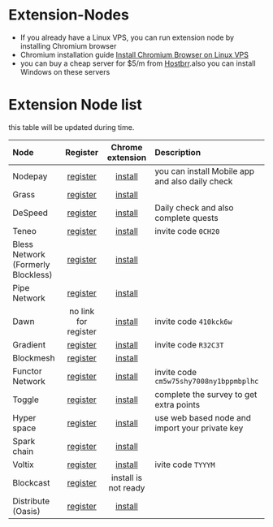 # Extension-Nodes
* If you already have a Linux VPS, you can run extension node by installing Chromium browser
* Chromium installation guide [Install Chromium Browser on Linux VPS](https://github.com/Theshaho/chromium-linux)
* you can buy a cheap server for $5/m from [Hostbrr](https://my.hostbrr.com/order/forms/a/NDczOQ==).also you can install Windows on these servers

# Extension Node list
this table will be updated during time.

|Node|Register|Chrome extension|Description|
|:----|:----:|:----:|:----|
|Nodepay|[register](https://app.nodepay.ai/register?ref=QQ51zuerWUH82iS)|[install](https://chromewebstore.google.com/detail/nodepay-extension/lgmpfmgeabnnlemejacfljbmonaomfmm)|you can install Mobile app and also daily check|
|Grass|[register](https://app.getgrass.io/register/?referralCode=HZNHg3zmPo9MePr)|[install](https://chromewebstore.google.com/detail/grass-lite-node/ilehaonighjijnmpnagapkhpcdbhclfg?hl=en&authuser=0)||
|DeSpeed|[register](https://app.despeed.net/register?ref=0r5tluk7rRNp)|[install](https://chromewebstore.google.com/detail/despeed-validator/ofpfdpleloialedjbfpocglfggbdpiem)|Daily check and also complete quests|
|Teneo|[register](https://dashboard.teneo.pro/)|[install](https://chromewebstore.google.com/detail/teneo-community-node/emcclcoaglgcpoognfiggmhnhgabppkm?authuser=0&hl=en)|invite code `0CH20` |
|Bless Network (Formerly Blockless)|[register](https://bless.network/dashboard?ref=CP2LPW)|[install](https://chromewebstore.google.com/detail/bless/pljbjcehnhcnofmkdbjolghdcjnmekia)||
|Pipe Network|[register](https://pipecdn.app/signup?ref=c2hhaG9vYW)|[install](https://chromewebstore.google.com/detail/pipe-guardian-node/gelgmmdfajpefjbiaedgjkpekijhkgbe)||
|Dawn|no link for register|[install](https://chromewebstore.google.com/detail/dawn-validator-chrome-ext/fpdkjdnhkakefebpekbdhillbhonfjjp)|invite code `410kck6w`|
|Gradient|[register](https://app.gradient.network/)|[install](https://chromewebstore.google.com/detail/gradient-sentry-node/caacbgbklghmpodbdafajbgdnegacfmo)|invite code `R32C3T`|
|Blockmesh|[register](https://app.blockmesh.xyz/register?invite_code=iamshaho)|[install](https://chromewebstore.google.com/detail/blockmesh-network/obfhoiefijlolgdmphcekifedagnkfjp)||
|Functor Network|[register](https://node.securitylabs.xyz/?from=extension&type=signin&referralCode=cm5w75shy7008ny1bppmbplhc)|[install](https://chromewebstore.google.com/detail/functor-node/gahmmgacnfeohncipkjfjfbdlpbfkfhi)|invite code `cm5w75shy7008ny1bppmbplhc`|
|Toggle|[register](https://toggle.pro/sign-up/69d01cb3-f4b0-440a-98ec-018365c2b4bb)|[install](https://chromewebstore.google.com/detail/toggle-extension/bnkekngmddejlfdeefjilpfdhomeomgb?authuser=0&hl=en)|complete the survey to get extra points|
|Hyper space|[register](https://hyper.space/)|[install](https://node.hyper.space/)|use web based node and import your private key|
|Spark chain|[register](https://sparkchain.ai/register/?r=46655151)|[install](https://chromewebstore.google.com/detail/spark-lite-node/jlpniknnodfkbmbgkjelcailjljlecch)||
|Voltix|[register](https://voltix.ai/login?ref=TYYYM)|[install](https://chromewebstore.google.com/detail/voltix-built-for-ai-speci/dhffhdepkkepbcienheompkncklalogf?authuser=0&hl=en)|ivite code `TYYYM`|
|Blockcast|[register](https://app.blockcast.network?referral-code=syw0Y4)|install is not ready||
|Distribute (Oasis)|[register](https://r.distribute.ai/iamshaho)|[install](https://chromewebstore.google.com/detail/distributeai/knhbjeinoabfecakfppapfgdhcpnekmm)||
